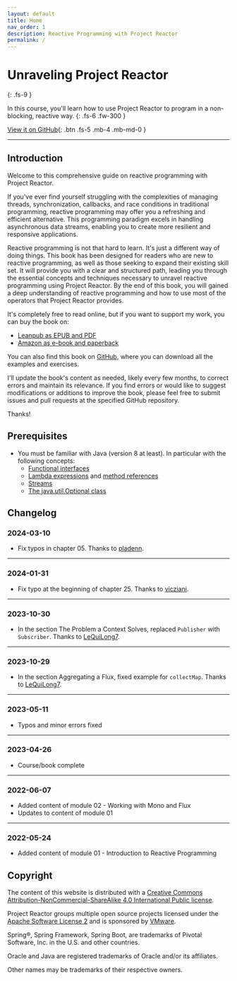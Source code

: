 ```yaml
---
layout: default
title: Home
nav_order: 1
description: Reactive Programming with Project Reactor
permalink: /
---
```


# Unraveling Project Reactor
{: .fs-9 }

In this course, you'll learn how to use Project Reactor to program in a non-blocking, reactive way.
{: .fs-6 .fw-300 }

[View it on GitHub](https://github.com/eh3rrera/project-reactor-course){: .btn .fs-5 .mb-4 .mb-md-0 }

---

## Introduction

Welcome to this comprehensive guide on reactive programming with Project Reactor.

If you've ever find yourself struggling with the complexities of managing threads, synchronization, callbacks, and race conditions in traditional programming, reactive programming may offer you a refreshing and efficient alternative. This programming paradigm excels in handling asynchronous data streams, enabling you to create more resilient and responsive applications.

Reactive programming is not that hard to learn. It's just a different way of doing things. This book has been designed for readers who are new to reactive programming, as well as those seeking to expand their existing skill set. It will provide you with a clear and structured path, leading you through the essential concepts and techniques necessary to unravel reactive programming using Project Reactor. By the end of this book, you will gained a deep understanding of reactive programming and how to use most of the operators that Project Reactor provides.

It's completely free to read online, but if you want to support my work, you can buy the book on:
  - [Leanpub as EPUB and PDF](https://leanpub.com/unraveling-project-reactor)
  - [Amazon as e-book and paperback](https://www.amazon.com/dp/B0C3PWZH1Q)

You can also find this book on [GitHub](https://github.com/eh3rrera/project-reactor-course), where you can download all the examples and exercises.

I'll update the book's content as needed, likely every few months, to correct errors and maintain its relevance. If you find errors or would like to suggest modifications or additions to improve the book, please feel free to submit issues and pull requests at the specified GitHub repository. 

Thanks!

## Prerequisites
- You must be familiar with Java (version 8 at least). In particular with the following concepts:
    - [Functional interfaces](https://ocpj8.javastudyguide.com/ch08.html)
    - [Lambda expressions](https://ocpj8.javastudyguide.com/ch09.html) and [method references](https://ocpj8.javastudyguide.com/ch11.html)
    - [Streams](https://ocpj8.javastudyguide.com/ch12.html)
    - [The java.util.Optional class](https://ocpj8.javastudyguide.com/ch14.html)
    

## Changelog

### 2024-03-10
- Fix typos in chapter 05. Thanks to [pladenn](https://github.com/pladenn).

---

### 2024-01-31
- Fix typo at the beginning of chapter 25. Thanks to [vicziani](https://github.com/vicziani).

---

### 2023-10-30
- In the section The Problem a Context Solves, replaced `Publisher` with `Subscriber`. Thanks to [LeQuiLong7](https://github.com/LeQuiLong7).

---

### 2023-10-29
- In the section Aggregating a Flux, fixed example for `collectMap`. Thanks to [LeQuiLong7](https://github.com/LeQuiLong7).

---
### 2023-05-11
- Typos and minor errors fixed

---
### 2023-04-26
- Course/book complete

---
### 2022-06-07
- Added content of module 02 - Working with Mono and Flux
- Updates to content of module 01

---
### 2022-05-24
- Added content of module 01 - Introduction to Reactive Programming


## Copyright
The content of this website is distributed with a [Creative Commons Attribution-NonCommercial-ShareAlike 4.0 International Public license](https://github.com/eh3rrera/project-reactor-course/tree/main/LICENSE.txt).

Project Reactor groups multiple open source projects licensed under the [Apache Software License 2](https://www.apache.org/licenses/LICENSE-2.0.html) and is sponsored by [VMware](https://www.vmware.com).

Spring®, Spring Framework, Spring Boot, are trademarks of Pivotal Software, Inc. in the U.S. and other countries.

Oracle and Java are registered trademarks of Oracle and/or its affiliates.

Other names may be trademarks of their respective owners.